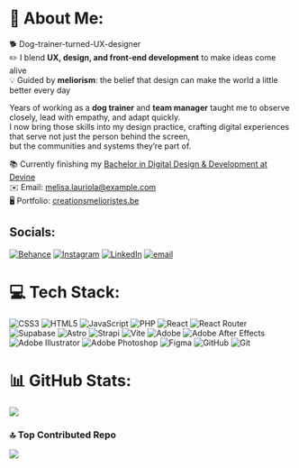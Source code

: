 # 💫 About Me:
🐕 Dog-trainer-turned-UX-designer  
✏️ I blend **UX, design, and front-end development** to make ideas come alive  
💡 Guided by **meliorism**: the belief that design can make the world a little better every day  

Years of working as a **dog trainer** and **team manager** taught me to observe closely, lead with empathy, and adapt quickly.  
I now bring those skills into my design practice, crafting digital experiences that serve not just the person behind the screen,  
but the communities and systems they’re part of.  

📚 Currently finishing my [Bachelor in Digital Design & Development at Devine](https://www.howest.be/en/digital-design-and-development)  
✉️ Email: [melisa.lauriola@example.com](mailto:creationsmelioristes@gmail.com)  
🖥️ Portfolio: [creationsmelioristes.be](https://creationsmelioristes.be)  


## Socials:
[![Behance](https://img.shields.io/badge/Behance-1769ff?logo=behance&logoColor=white)](https://behance.net/mlisalar) [![Instagram](https://img.shields.io/badge/Instagram-%23E4405F.svg?logo=Instagram&logoColor=white)](https://instagram.com/creationsmelioristes) [![LinkedIn](https://img.shields.io/badge/LinkedIn-%230077B5.svg?logo=linkedin&logoColor=white)](https://linkedin.com/in/melisa-lauriola-ux-web-design) [![email](https://img.shields.io/badge/Email-D14836?logo=gmail&logoColor=white)](mailto:creationsmelioristes@gmail.com) 

# 💻 Tech Stack:
![CSS3](https://img.shields.io/badge/css3-%231572B6.svg?style=flat-square&logo=css3&logoColor=white) ![HTML5](https://img.shields.io/badge/html5-%23E34F26.svg?style=flat-square&logo=html5&logoColor=white) ![JavaScript](https://img.shields.io/badge/javascript-%23323330.svg?style=flat-square&logo=javascript&logoColor=%23F7DF1E) ![PHP](https://img.shields.io/badge/php-%23777BB4.svg?style=flat-square&logo=php&logoColor=white) ![React](https://img.shields.io/badge/react-%2320232a.svg?style=flat-square&logo=react&logoColor=%2361DAFB) ![React Router](https://img.shields.io/badge/React_Router-CA4245?style=flat-square&logo=react-router&logoColor=white) ![Supabase](https://img.shields.io/badge/Supabase-3ECF8E?style=flat-square&logo=supabase&logoColor=white) ![Astro](https://img.shields.io/badge/astro-%232C2052.svg?style=flat-square&logo=astro&logoColor=white) ![Strapi](https://img.shields.io/badge/strapi-%232E7EEA.svg?style=flat-square&logo=strapi&logoColor=white) ![Vite](https://img.shields.io/badge/vite-%23646CFF.svg?style=flat-square&logo=vite&logoColor=white) ![Adobe](https://img.shields.io/badge/adobe-%23FF0000.svg?style=flat-square&logo=adobe&logoColor=white) ![Adobe After Effects](https://img.shields.io/badge/Adobe%20After%20Effects-9999FF.svg?style=flat-square&logo=Adobe%20After%20Effects&logoColor=white) ![Adobe Illustrator](https://img.shields.io/badge/adobe%20illustrator-%23FF9A00.svg?style=flat-square&logo=adobe%20illustrator&logoColor=white) ![Adobe Photoshop](https://img.shields.io/badge/adobe%20photoshop-%2331A8FF.svg?style=flat-square&logo=adobe%20photoshop&logoColor=white) ![Figma](https://img.shields.io/badge/figma-%23F24E1E.svg?style=flat-square&logo=figma&logoColor=white) ![GitHub](https://img.shields.io/badge/github-%23121011.svg?style=flat-square&logo=github&logoColor=white) ![Git](https://img.shields.io/badge/git-%23F05033.svg?style=flat-square&logo=git&logoColor=white)
# 📊 GitHub Stats:
![](https://github-readme-stats.vercel.app/api/top-langs/?username=peisinoe2427&theme=graywhite&hide_border=false&include_all_commits=false&count_private=false&layout=compact)

### 🔝 Top Contributed Repo
![](https://github-contributor-stats.vercel.app/api?username=peisinoe2427&limit=5&theme=graywhite&combine_all_yearly_contributions=true)


